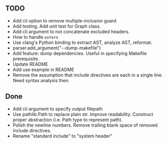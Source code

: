 ## TODO

- Add cli option to remove multiple-inclusion guard
- Add testing. Add unit test for Graph class.
- Add cli argument to not concatenate excluded headers.
- How to handle `extern`
- Use clang's Python binding to extract AST, analyze AST, reformat.
- parser.add_argument("--dump-makefile")
- Add feature: dump dependencies. Useful in specifying Makefile prerequisite.
- Update README
- Add use example in README
- Remove the assumption that include directives are each in a single line. Need syntax analysis then.

## Done

- Add cli argument to specify output filepath
- Use pathlib.Path to replace plain str. Improve readability. Construct proper abstraction (i.e. Path type to represent path).
- Polish the newline numbers. Remove trailing blank space of removed include directives.
- Rename "standard include" to "system header"



